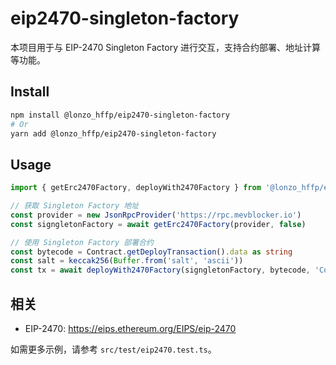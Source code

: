 # eip2470-singleton-factory

本项目用于与 EIP-2470 Singleton Factory 进行交互，支持合约部署、地址计算等功能。

## Install

```bash
npm install @lonzo_hffp/eip2470-singleton-factory
# Or
yarn add @lonzo_hffp/eip2470-singleton-factory
```

## Usage

```typescript
import { getErc2470Factory, deployWith2470Factory } from '@lonzo_hffp/eip2470-singleton-factory';

// 获取 Singleton Factory 地址
const provider = new JsonRpcProvider('https://rpc.mevblocker.io')
const signgletonFactory = await getErc2470Factory(provider, false)

// 使用 Singleton Factory 部署合约
const bytecode = Contract.getDeployTransaction().data as string
const salt = keccak256(Buffer.from('salt', 'ascii'))
const tx = await deployWith2470Factory(signgletonFactory, bytecode, 'Contract Tag');
```

## 相关

- EIP-2470: https://eips.ethereum.org/EIPS/eip-2470

如需更多示例，请参考 `src/test/eip2470.test.ts`。

